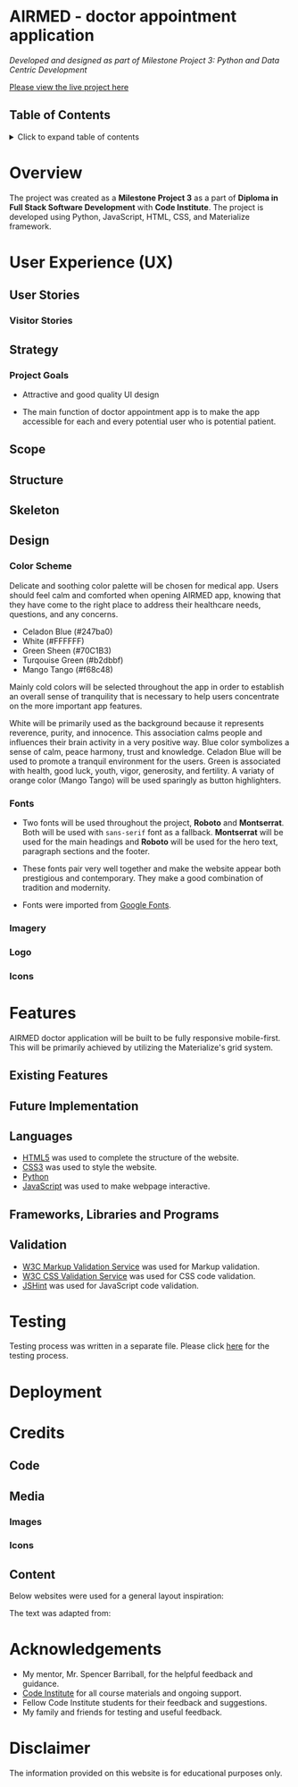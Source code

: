 # AIRMED - doctor appointment application

*Developed and designed as part of Milestone Project 3: Python and Data Centric Development*

[Please view the live project here](#)

## Table of Contents

<details>

  <summary>Click to expand table of contents</summary>

1. [Overview](#overview)
2. [User Experience UX](#user-experience-ux)
    - [User Stories](#user-stories)
        - [Visitor Stories](#visitor-stories)
    - [Strategy](#strategy)
    - [Scope](#scope)
    - [Structure](#structure)
    - [Skeleton](#skeleton)
    - [Design](#design)
    - [Color Scheme](#color-scheme)
    - [Fonts](#fonts)
    - [Imagery](#imagery)
    - [Logo](#logo)
    - [Icons](#icons)
3. [Features](#features)
    - [Existing Features](#existing-features)
    - [Future Implementation](#future-implementation)
4. [Technologies](#technologies)
5. [Testing](#testing)
6. [Deployment](#deployment)
    - [GitHub pages](#github-pages)
    - [Forking the Repository](#forking-the-repository)
    - [Local Deployment](#local-deployment)
7. [Credits](#credits)
    - [Code](#code)
    - [Media](#media)
    - [Content](#content)
8. [Acknowledgements](#acknowledgements)
9. [Disclaimer](#disclaimer)

</details>

# Overview

The project was created as a **Milestone Project 3** as a part of **Diploma in Full Stack Software Development** with **Code Institute**. The project is developed using Python, JavaScript, HTML, CSS, and Materialize framework.

# User Experience (UX)

## User Stories

### Visitor Stories

## Strategy

### Project Goals

- Attractive and good quality UI design

- The main function of doctor appointment app is to make the app accessible for each and every potential user who is potential patient.

## Scope

## Structure

## Skeleton

## Design

### Color Scheme

Delicate and soothing color palette will be chosen for medical app. Users should feel calm and comforted when opening AIRMED app, knowing that they have come to the right place to address their healthcare needs, questions, and any concerns.

- Celadon Blue (#247ba0)
- White (#FFFFFF)
- Green Sheen (#70C1B3)
- Turqouise Green (#b2dbbf)
- Mango Tango (#f68c48)

Mainly cold colors will be selected throughout the app in order to establish an overall sense of tranquility that is necessary to help users concentrate on the more important app features.

White will be primarily used as the background because it represents reverence, purity, and innocence. This association calms people and influences their brain activity in a very positive way. Blue color symbolizes a sense of calm, peace harmony, trust and knowledge. Celadon Blue will be used to promote a tranquil environment for the users. Green is  associated with health, good luck, youth, vigor, generosity, and fertility. A variaty of orange color (Mango Tango) will be used sparingly as button highlighters.

### Fonts

- Two fonts will be used throughout the project, **Roboto** and **Montserrat**. Both will be used with ``sans-serif`` font as a fallback.
**Montserrat** will be used for the main headings and **Roboto** will be used for the hero text, paragraph sections and the footer.

- These fonts pair very well together and make the website appear both prestigious and contemporary. They make a good combination of tradition and modernity.

- Fonts were imported from [Google Fonts](https://fonts.google.com/).

### Imagery

### Logo

### Icons

# Features

AIRMED doctor application will be built to be fully responsive mobile-first. This will be primarily achieved by utilizing the Materialize's grid system.

## Existing Features

## Future Implementation

## Languages

- [HTML5](https://en.wikipedia.org/wiki/HTML5) was used to complete the structure of the website.
- [CSS3](https://en.wikipedia.org/wiki/CSS) was used to style the website.
- [Python](#)
- [JavaScript](https://en.wikipedia.org/wiki/JavaScript) was used to make webpage interactive.

## Frameworks, Libraries and Programs

## Validation
- [W3C Markup Validation Service](https://validator.w3.org/) was used for Markup validation.
- [W3C CSS Validation Service](https://jigsaw.w3.org/css-validator/) was used for CSS code validation.
- [JSHint](https://jshint.com/) was used for JavaScript code validation.


# Testing
Testing process was written in a separate file. 
Please click [here](testing.md) for the testing process.

# Deployment

# Credits

## Code

## Media

### Images

### Icons

## Content

Below websites were used for a general layout inspiration:

The text was adapted from:

# Acknowledgements

- My mentor, Mr. Spencer Barriball, for the helpful feedback and guidance.
- [Code Institute](https://codeinstitute.net/) for all course materials and ongoing support.
- Fellow Code Institute students for their feedback and suggestions.
- My family and friends for testing and useful feedback.

# Disclaimer

The information provided on this website is for educational purposes only.
